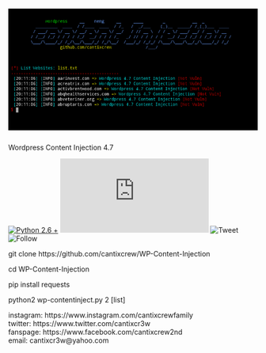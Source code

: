 <h1 align="center">
  <br>
  <a href="https://github.com/cantixcrew/WP-Content-Injection"><img src="https://github.com/cantixcrew/WP-Content-Injection/blob/main/Screenshot_20201106-223818~2.png" alt="WP Content Injection"></a>

</h1>

<div>
  <p>Wordpress Content Injection 4.7 </p>
</div>


[![Python 2.6 +](https://img.shields.io/badge/python-2.6-yellow.svg)](https://www.python.org/) 
![Size](https://img.shields.io/github/size/cantixcrew/WP-Content-Injection/README.md)
![Tweet](https://img.shields.io/twitter/url?style=social&url=https%3A%2F%2Ftwitter.com%2Fcantixcr3w)
![Follow](https://img.shields.io/twitter/follow/nenghaxor?label=Follow&style=social)

<div>
  <p>
git clone https://github.com/cantixcrew/WP-Content-Injection<br>
    
cd WP-Content-Injection<br>
    
pip install requests<br>

python2 wp-contentinject.py 2 [list]
</p>
</div>


<div>
  instagram: https://www.instagram.com/cantixcrewfamily<br>
  twitter: https://www.twitter.com/cantixcr3w<br>
  fanspage: https://www.facebook.com/cantixcrew2nd<br>
  email: cantixcr3w@yahoo.com</p>
</div>
